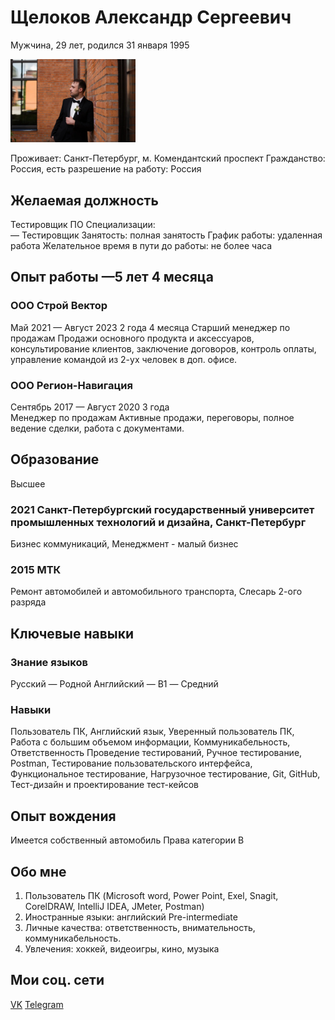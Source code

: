 # Щелоков Александр Сергеевич
Мужчина, 29 лет, родился 31 января 1995

<img src="6lu7Ai0mVp0.jpg" alt="Моё фото" width="200"/>

Проживает: Санкт-Петербург, м. Комендантский проспект
Гражданство: Россия, есть разрешение на работу: Россия

## Желаемая должность 
Тестировщик ПО
Специализации:  
— Тестировщик
Занятость: полная занятость
График работы: удаленная работа
Желательное время в пути до работы: не более часа

## Опыт работы —5 лет 4 месяца
### ООО Строй Вектор 
Май 2021 — Август 2023
2 года 4 месяца	
Старший менеджер по продажам
Продажи основного продукта и аксессуаров, консультирование клиентов, заключение договоров, 
контроль оплаты, управление командой из 2-ух человек в доп. офисе.

### ООО Регион-Навигация
Сентябрь 2017 — Август 2020
3 года	
Менеджер по продажам
Активные продажи, переговоры, полное ведение сделки, работа с документами. 

## Образование
Высшее
### 2021	Санкт-Петербургский государственный университет промышленных технологий и дизайна, Санкт-Петербург
Бизнес коммуникаций, Менеджмент - малый бизнес
### 2015	МТК
Ремонт автомобилей и автомобильного транспорта, Слесарь 2-ого разряда

## Ключевые навыки
### Знание языков	
Русский — Родной
Английский — B1 — Средний
### Навыки
Пользователь ПК, Английский язык, Уверенный пользователь ПК, Работа с большим объемом информации, Коммуникабельность, Ответственность Проведение тестирований, Ручное тестирование, Postman, Тестирование пользовательского интерфейса, Функциональное тестирование, Нагрузочное тестирование, Git, GitHub, Тест-дизайн и проектирование тест-кейсов

## Опыт вождения
Имеется собственный автомобиль
Права категории B

## Обо мне
1. Пользователь ПК (Microsoft word, Power Point, Exel, Snagit, CorelDRAW, IntelliJ IDEA, JMeter, Postman) 
2. Иностранные языки: английский Pre-intermediate 
3. Личные качества: ответственность, внимательность, коммуникабельность.
4. Увлечения: хоккей, видеоигры, кино, музыка

## Мои соц. сети
[VK](https://vk.com/molodzelen)
[Telegram](https://t.me/alexmnms)
